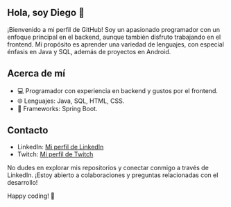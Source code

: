 ## Hola, soy Diego 👋

¡Bienvenido a mi perfil de GitHub! Soy un apasionado programador con un enfoque principal en el backend, aunque también disfruto trabajando en el frontend. Mi propósito es aprender una variedad de lenguajes, con especial énfasis en Java y SQL, además de proyectos en Android.

## Acerca de mí
- 💻 Programador con experiencia en backend y gustos por el frontend.
- 🌐 Lenguajes: Java, SQL, HTML, CSS.
- 🚀 Frameworks: Spring Boot.
  
## Contacto
- LinkedIn: [Mi perfil de LinkedIn](https://www.linkedin.com/in/diego-carramolino-romero/)
- Twitch: [Mi perfil de Twitch](https://twitch.tv/dicarodev)

No dudes en explorar mis repositorios y conectar conmigo a través de LinkedIn. ¡Estoy abierto a colaboraciones y preguntas relacionadas con el desarrollo!

Happy coding! 🚀


<!--
**MrWiskers06/MrWiskers06** is a ✨ _special_ ✨ repository because its `README.md` (this file) appears on your GitHub profile.

Here are some ideas to get you started:

- 🔭 I’m currently working on ...
- 🌱 I’m currently learning ...
- 👯 I’m looking to collaborate on ...
- 🤔 I’m looking for help with ...
- 💬 Ask me about ...
- 📫 How to reach me: ...
- 😄 Pronouns: ...
- ⚡ Fun fact: ...
-->
